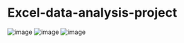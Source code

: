 # Excel-data-analysis-project

![image](https://github.com/user-attachments/assets/8eb02962-4bdc-461c-8dcb-67863be2b56f)
![image](https://github.com/user-attachments/assets/6c37a3e5-7b49-43a0-a9d6-0bb52c9b7d68)
![image](https://github.com/user-attachments/assets/276d3baa-7bb0-451c-b207-73c94bd84c3d)
